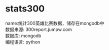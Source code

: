 # stats300
name:统计300英雄比赛数据，储存在mongodb中<br>
数据来源: 300report.jumpw.com<br>
数据库: mongodb<br>
编程语言: python<br>
